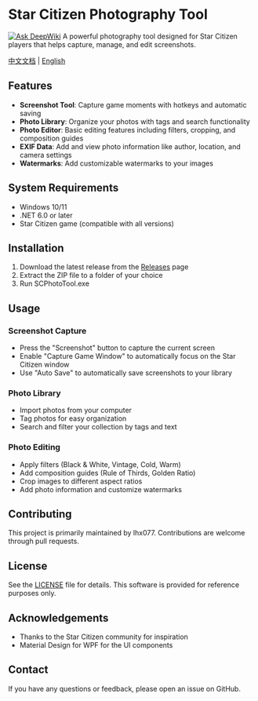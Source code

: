 # Star Citizen Photography Tool
[![Ask DeepWiki](https://deepwiki.com/badge.svg)](https://deepwiki.com/lhx077/Star-Citizen-Photo-Tool)
A powerful photography tool designed for Star Citizen players that helps capture, manage, and edit screenshots.

[中文文档](README_CN.md) | [English](README.md)

## Features

- **Screenshot Tool**: Capture game moments with hotkeys and automatic saving
- **Photo Library**: Organize your photos with tags and search functionality
- **Photo Editor**: Basic editing features including filters, cropping, and composition guides
- **EXIF Data**: Add and view photo information like author, location, and camera settings
- **Watermarks**: Add customizable watermarks to your images

## System Requirements

- Windows 10/11
- .NET 6.0 or later
- Star Citizen game (compatible with all versions)

## Installation

1. Download the latest release from the [Releases](https://github.com/lhx077/Star-Citizen-Photo-Tool/releases) page
2. Extract the ZIP file to a folder of your choice
3. Run SCPhotoTool.exe

## Usage

### Screenshot Capture

- Press the "Screenshot" button to capture the current screen
- Enable "Capture Game Window" to automatically focus on the Star Citizen window
- Use "Auto Save" to automatically save screenshots to your library

### Photo Library

- Import photos from your computer
- Tag photos for easy organization
- Search and filter your collection by tags and text

### Photo Editing

- Apply filters (Black & White, Vintage, Cold, Warm)
- Add composition guides (Rule of Thirds, Golden Ratio)
- Crop images to different aspect ratios
- Add photo information and customize watermarks

## Contributing

This project is primarily maintained by lhx077. Contributions are welcome through pull requests.

## License

See the [LICENSE](LICENSE) file for details. This software is provided for reference purposes only.

## Acknowledgements

- Thanks to the Star Citizen community for inspiration
- Material Design for WPF for the UI components

## Contact

If you have any questions or feedback, please open an issue on GitHub. 
